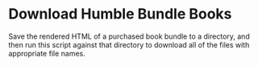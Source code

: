 # Download Humble Bundle Books
Save the rendered HTML of a purchased book bundle to a directory, and then run this script against that directory to download all of the files with appropriate file names. 